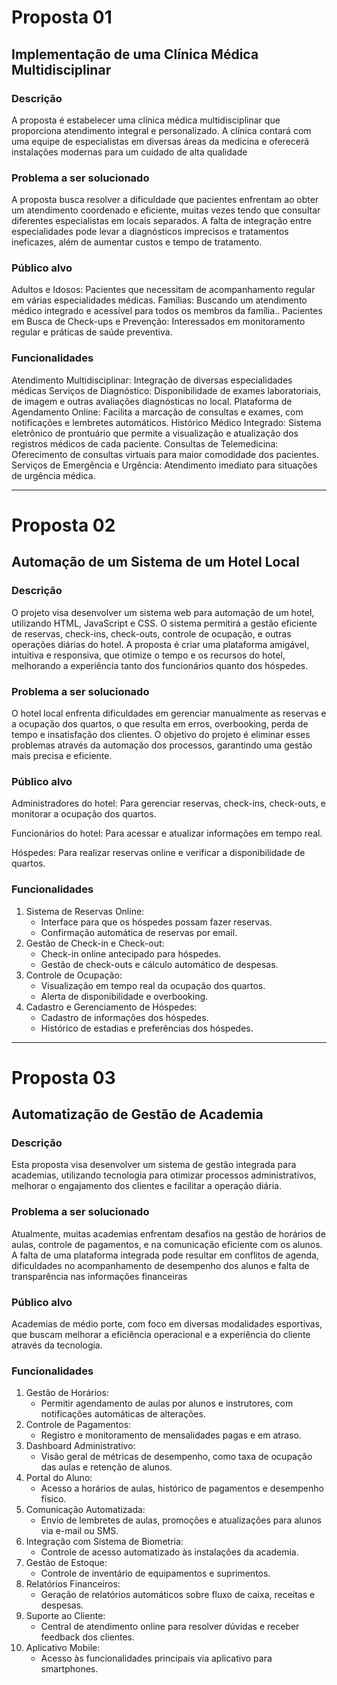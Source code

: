 # Proposta 01

## Implementação de uma Clínica Médica Multidisciplinar

### Descrição
A proposta é estabelecer uma clínica médica multidisciplinar que proporciona atendimento integral e personalizado. A clínica contará com uma equipe de especialistas em diversas áreas da medicina e oferecerá instalações modernas para um cuidado de alta qualidade

### Problema a ser solucionado
A proposta busca resolver a dificuldade que pacientes enfrentam ao obter um atendimento coordenado e eficiente, muitas vezes tendo que consultar diferentes especialistas em locais separados. A falta de integração entre especialidades pode levar a diagnósticos imprecisos e tratamentos ineficazes, além de aumentar custos e tempo de tratamento.

### Público alvo
Adultos e Idosos: Pacientes que necessitam de acompanhamento regular em várias especialidades médicas.
Famílias: Buscando um atendimento médico integrado e acessível para todos os membros da família..
Pacientes em Busca de Check-ups e Prevenção: Interessados em monitoramento regular e práticas de saúde preventiva.

### Funcionalidades
Atendimento Multidisciplinar: Integração de diversas especialidades médicas
Serviços de Diagnóstico: Disponibilidade de exames laboratoriais, de imagem e outras avaliações diagnósticas no local.
Plataforma de Agendamento Online: Facilita a marcação de consultas e exames, com notificações e lembretes automáticos.
Histórico Médico Integrado: Sistema eletrônico de prontuário que permite a visualização e atualização dos registros médicos de cada paciente.
Consultas de Telemedicina: Oferecimento de consultas virtuais para maior comodidade dos pacientes.
Serviços de Emergência e Urgência: Atendimento imediato para situações de urgência médica.

---

# Proposta 02 
## Automação de um Sistema de um Hotel Local

### Descrição
O projeto visa desenvolver um sistema web para automação de um hotel, utilizando HTML, JavaScript e CSS. O sistema permitirá a gestão eficiente de reservas, check-ins, check-outs, controle de ocupação, e outras operações diárias do hotel. A proposta é criar uma plataforma amigável, intuitiva e responsiva, que otimize o tempo e os recursos do hotel, melhorando a experiência tanto dos funcionários quanto dos hóspedes.

### Problema a ser solucionado
O hotel local enfrenta dificuldades em gerenciar manualmente as reservas e a ocupação dos quartos, o que resulta em erros, overbooking, perda de tempo e insatisfação dos clientes. O objetivo do projeto é eliminar esses problemas através da automação dos processos, garantindo uma gestão mais precisa e eficiente.

### Público alvo
Administradores do hotel: Para gerenciar reservas, check-ins, check-outs, e monitorar a ocupação dos quartos.

Funcionários do hotel: Para acessar e atualizar informações em tempo real.

Hóspedes: Para realizar reservas online e verificar a disponibilidade de quartos.

### Funcionalidades
1. Sistema de Reservas Online:
    - Interface para que os hóspedes possam fazer reservas.
    - Confirmação automática de reservas por email.
2. Gestão de Check-in e Check-out:
    - Check-in online antecipado para hóspedes.
    - Gestão de check-outs e cálculo automático de despesas.
3. Controle de Ocupação:
    - Visualização em tempo real da ocupação dos quartos.
    - Alerta de disponibilidade e overbooking.
4. Cadastro e Gerenciamento de Hóspedes:
    - Cadastro de informações dos hóspedes.
    - Histórico de estadias e preferências dos hóspedes.
---

# Proposta 03
## Automatização de Gestão de Academia

### Descrição
Esta proposta visa desenvolver um sistema de gestão integrada para academias, utilizando tecnologia para otimizar processos administrativos, melhorar o engajamento dos clientes e facilitar a operação diária.

### Problema a ser solucionado
Atualmente, muitas academias enfrentam desafios na gestão de horários de aulas, controle de pagamentos, e na comunicação eficiente com os alunos. A falta de uma plataforma integrada pode resultar em conflitos de agenda, dificuldades no acompanhamento de desempenho dos alunos e falta de transparência nas informações financeiras

### Público alvo
Academias de médio porte, com foco em diversas modalidades esportivas, que buscam melhorar a eficiência operacional e a experiência do cliente através da tecnologia.

### Funcionalidades
1. Gestão de Horários:
    - Permitir agendamento de aulas por alunos e instrutores, com notificações automáticas de alterações.
2. Controle de Pagamentos:
    - Registro e monitoramento de mensalidades pagas e em atraso.
3. Dashboard Administrativo:
    - Visão geral de métricas de desempenho, como taxa de ocupação das aulas e retenção de alunos.
4. Portal do Aluno:
    - Acesso a horários de aulas, histórico de pagamentos e desempenho físico.
5. Comunicação Automatizada:
    - Envio de lembretes de aulas, promoções e atualizações para alunos via e-mail ou SMS.
6. Integração com Sistema de Biometria:
    - Controle de acesso automatizado às instalações da academia.
7. Gestão de Estoque:
    - Controle de inventário de equipamentos e suprimentos.
8. Relatórios Financeiros:
    - Geração de relatórios automáticos sobre fluxo de caixa, receitas e despesas.
9. Suporte ao Cliente:
    - Central de atendimento online para resolver dúvidas e receber feedback dos clientes.
10. Aplicativo Mobile:
    - Acesso às funcionalidades principais via aplicativo para smartphones.
